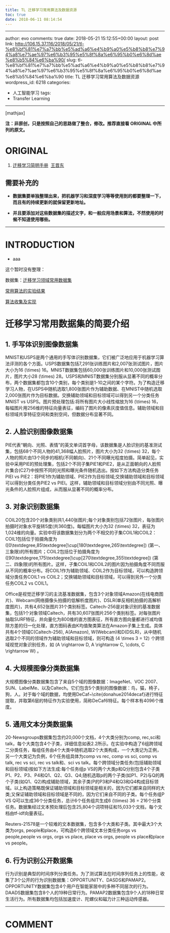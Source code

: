 ```yaml
---
title: TL 迁移学习常用算法及数据资源
toc: true
date: 2018-06-11 08:14:54
---
```

---
author: evo
comments: true
date: 2018-05-21 15:12:55+00:00
layout: post
link: http://106.15.37.116/2018/05/21/tl-%e8%bf%81%e7%a7%bb%e5%ad%a6%e4%b9%a0%e5%b8%b8%e7%94%a8%e7%ae%97%e6%b3%95%e5%8f%8a%e6%95%b0%e6%8d%ae%e8%b5%84%e6%ba%90/
slug: tl-%e8%bf%81%e7%a7%bb%e5%ad%a6%e4%b9%a0%e5%b8%b8%e7%94%a8%e7%ae%97%e6%b3%95%e5%8f%8a%e6%95%b0%e6%8d%ae%e8%b5%84%e6%ba%90
title: TL 迁移学习常用算法及数据资源
wordpress_id: 6218
categories:
- 人工智能学习
tags:
- Transfer Learning
---

<!-- more -->

[mathjax]

**注：非原创，只是按照自己的思路做了整合，修改。推荐直接看 ORIGINAL 中所列的原文。**


# ORIGINAL





 	
  1. [迁移学习简明手册](https://github.com/jindongwang/transferlearning-tutorial)  [王晋东](https://zhuanlan.zhihu.com/p/35352154)




## 需要补充的





 	
  * **数据集要单独整理出来，把机器学习和深度学习等等使用到的都要整理一下，而且有的持续更新的就保留更新地址。**

 	
  * **并且要添加对这些数据集的描述文字，和一般应用场景和算法，不然使用的时候不知道使用哪些。**





* * *





# INTRODUCTION





 	
  * aaa


这个暂时没有整理：

数据集：[迁移学习领域常用数据集](https://github.com/jindongwang/transferlearning/blob/master/doc/dataset.md)

[常用算法的实验结果](https://github.com/jindongwang/transferlearning/blob/master/doc/benchmark.md)

[算法收集及实现](https://github.com/jindongwang/transferlearning)






# 




# 迁移学习常用数据集的简要介绍




## 1. 手写体识别图像数据集


MNIST和USPS是两个通用的手写体识别数据集，它们被广泛地应用于机器学习算法评测的各个方面。USPS数据集包括7,291张训练图片和2,007张测试图片，图片大小为16 \(\times\) 16。MNIST数据集包括60,000张训练图片和10,000张测试图片，图片大小28 \(\times\) 28。USPS和MNIST数据集分别服从显著不同的概率分布，两个数据集都包含10个类别，每个类别是1-10之间的某个字符。为了构造迁移学习人物，在USPS中随机选取1,800张图片作为辅助数据、在MNIST中随机选取2,000张图片作为目标数据。交换辅助领域和目标领域可以得到另一个分类任务MNIST vs USPS。图片预处理包括:将所有图片大小线性缩放为16 \(\times\) 16，每幅图片用256维的特征向量表征，编码了图片的像素灰度值信息。辅助领域和目标领域共享特征空间和类别空间，但数据分布显著不同。


## 2. 人脸识别图像数据集


PIE代表“朝向、光照、表情”的英文单词首字母，该数据集是人脸识别的基准测试集，包括68个不同人物的41,368幅人脸照片，图片大小为32 \(\times\) 32，每个人物的照片由13个同步的相机(不同朝向)、21个不同曝光程度拍摄。简单起见，实验中采用PIE的预处理集，包括2个不同子集PIE1和PIE2，是从正面朝向的人脸照片集合(C27)中按照不同的光照和曝光条件随机选出。按如下方法构造分类任务PIEI vs PIE2：将PIE1作为辅助领域、PIE2作为目标领域;交换辅助领域和目标领域可以得到分类任务PIE2 vs PIEI。这样，辅助领域和目标领域分别由不同光照、曝光条件的人脸照片组成，从而服从显著不同的概率分布。


## 3. 对象识别数据集


COIL20包含20个对象类别共1,440张图片;每个对象类别包括72张图片，每张图片拍摄时对象水平旋转5度(共360度)。每幅图片大小为32 \(\times\) 32，表征为1,024维的向量。实验中将该数据集划分为两个不相交的子集COIL1和COIL2：COIL1包括位于拍摄角度为 \([0\textdegree,85\textdegree]\cup[180\textdegree,265\textdegree]\) (第一、三象限)的所有图片；COIL2包括位于拍摄角度为 \([90\textdegree,175\textdegree]\cup[270\textdegree,355\textdegree]\) (第二、四象限)的所有图片。这样，子集COIL1和COIL2的图片因为拍摄角度不同而服从不同的概率分布。将COIL1作为辅助领域、COIL2作为目标领域，可以构造跨领域分类任务COIL1 vs COIL2；交换辅助领域和目标领域，可以得到另外一个分类任务COIL2 vs COIL1。

Office是视觉迁移学习的主流基准数据集，包含3个对象领域Amazon(在线电商图片)、Webcam(网络摄像头拍摄的低解析度图片)、DSLR(单反相机拍摄的高解析度图片)，共有4,652张图片31个类别标签。Caltech-256是对象识别的基准数据集，包括1个对象领域Caltech，共有30,607张图片256个类别标签。对每张图片抽取SURF特征，并向量化为800维的直方图表征，所有直方图向量都进行减均值除方差的归一化处理，直方图码表由K均值聚类算法在Amazon子集上生成。具体共有4个领域C(Caltech-256), A(Amazon), W(Webcam)和D(DSLR)，从中随机选取2个不同的领域作为辅助领域和目标领域，则可构造 \(4 \times 3 = 12\) 个跨领域视觉对象识别任务，如 \(A \rightarrow D, A \rightarrow C, \cdots, C \rightarrow W\) 。


## 4. 大规模图像分类数据集


大规模图像分类数据集包含了来自5个域的图像数据：ImageNet、VOC 2007、SUN、LabelMe、以及Caltech。它们包含5个类别的图像数据：鸟，猫，椅子，狗，人。对于每个域的数据，均使用DeCaf~\cite{donahue2014decaf}进行特征提取，并取第6层的特征作为实验使用，简称DeCaf6特征。每个样本有4096个维度。


## 5. 通用文本分类数据集


20-Newsgroups数据集包含约20,000个文档，4个大类分别为comp, rec,sci和talk，每个大类包含4个子类，详细信息如表2.2所示。在实验中构造了6组跨领域二分类任务，每组任务由4个大类中随机选取2个大类构成，一个大类记为正例，另一个大类记为负例，6个任务组具体为comp vs rec, comp vs sci, comp vs talk, rec vs sci, rec vs talk和、sci vs talk。每个跨领域分类任务(包括辅助领域和目标领域)按如下方法生成:每个任务组p VS的两个大类p和Q分别包含4个子类P1、P2、P3、P4和Q1、Q2、Q3、Q4;随机选取p的两个子类(如P1、P2)与Q的两个子类(如Q1、Q2)构成辅助领域，其余子类(P的P3和P4和Q3和Q4构成目标领域。以上构造策略既保证辅助领域和目标领域是相关的，因为它们都来自同样的大类;又保证辅助领域和目标领域是不同的，因为它们来自不同的子类。每个任务组P VS Q可以生成36个分类任务，总计6个任务组共生成6 \(\times\) 36 = 216个分类任务。数据集经过文本预处理后包含25,804个词项特征和15,033个文档，每个文档由tf-idf向量表征。

Reuters-21578是一个较难的文本数据集，包含多个大类和子类。其中最大3个大类为orgs, people和place，可构造6个跨领域文本分类任务orgs vs people,people vs orgs, orgs vs place, place vs orgs, people vs place和place vs people。


## 6. 行为识别公开数据集


行为识别是典型的时间序列分类任务。为了测试算法在时间序列任务上的性能，收集了3个公开的行为识别数据集：OPPORTUNITY、DASDS和PAMAP2。OPPORTUNITY数据集包含4个用户在智能家居中的多种不同层次的行为。DAADS数据集包含8个人的19种日常行为。PAMAP2数据集包含9个人的18种日常生活行为。所有数据集均包括加速度计、陀螺仪和磁力计三种运动传感器。

























* * *





# COMMENT



